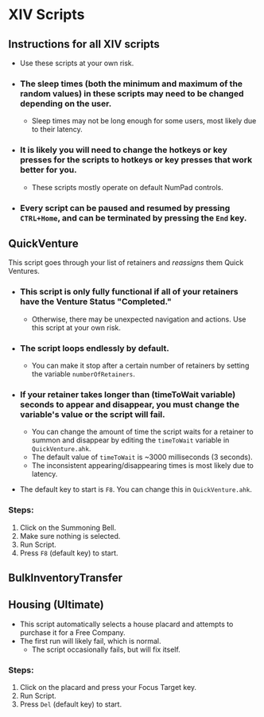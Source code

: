 # XIV Scripts

## Instructions for all XIV scripts

- Use these scripts at your own risk.

- ### The sleep times (both the minimum and maximum of the random values) in these scripts may need to be changed depending on the user.
  - Sleep times may not be long enough for some users, most likely due to their latency. 

- ### It is likely you will need to change the hotkeys or key presses for the scripts to hotkeys or key presses that work better for you. 
  - These scripts mostly operate on default NumPad controls.

- ### Every script can be paused and resumed by pressing `CTRL+Home`, and can be terminated by pressing the `End` key.

## QuickVenture

This script goes through your list of retainers and *reassigns* them Quick Ventures. 

- ### **This script is only fully functional if all of your retainers have the Venture Status "Completed."** 
  - Otherwise, there may be unexpected navigation and actions. Use this script at your own risk.

- ### **The script loops endlessly by default**.
  - You can make it stop after a certain number of retainers by setting the variable `numberOfRetainers`. 

- ### **If your retainer takes longer than (timeToWait variable) seconds to appear and disappear, you must change the variable's value or the script will fail.** 

  - You can change the amount of time the script waits for a retainer to summon and disappear by editing the `timeToWait` variable in `QuickVenture.ahk`.
  - The default value of `timeToWait` is ~3000 milliseconds (3 seconds).
  - The inconsistent appearing/disappearing times is most likely due to latency. 

- The default key to start is `F8`. You can change this in `QuickVenture.ahk`.

### **Steps:**
1. Click on the Summoning Bell.
1. Make sure nothing is selected.
1. Run Script.
1. Press `F8` (default key) to start.

## BulkInventoryTransfer



## Housing (Ultimate)

- This script automatically selects a house placard and attempts to purchase it for a Free Company.
- The first run will likely fail, which is normal.
  - The script occasionally fails, but will fix itself.

### **Steps:**
1. Click on the placard and press your Focus Target key.
1. Run Script.
1. Press `Del` (default key) to start.
